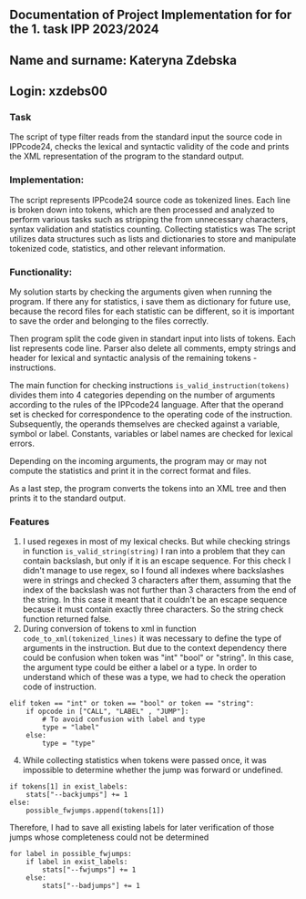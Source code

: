 ## Documentation of Project Implementation for for the 1. task IPP 2023/2024
## Name and surname: Kateryna Zdebska
## Login: xzdebs00

### Task
The script of type filter reads from the standard input the source code in IPPcode24, checks the lexical and syntactic validity of the code and prints the XML representation of the program to the standard output.

### Implementation:
The script represents IPPcode24 source code as tokenized lines. Each line is broken down into tokens, which are then processed and analyzed to perform various tasks such as stripping the from unnecessary characters, syntax validation and statistics counting. Collecting statistics was  The script utilizes data structures such as lists and dictionaries to store and manipulate tokenized code, statistics, and other relevant information.

### Functionality:
My solution starts by checking the arguments given when running the program. If there any for statistics, i save them as dictionary for future use, because the record files for each statistic can be different, so it is important to save the order and belonging to the files correctly.

Then program split the code given in standart input into lists of tokens. Each list represents code line. Parser also delete all comments, empty strings and header for lexical and syntactic analysis of the remaining tokens - instructions.  

The main function for checking instructions `is_valid_instruction(tokens)` divides them into 4 categories depending on the number of arguments according to the rules of the IPPcode24 language. After that the operand set is checked for correspondence to the operating code of the instruction. Subsequently, the operands themselves are checked against a variable, symbol or label. Constants, variables or label names are checked for lexical errors.

Depending on the incoming arguments, the program may or may not compute the statistics and print it in the correct format and files.

As a last step, the program converts the tokens into an XML tree and then prints it to the standard output.

### Features
1. I used regexes in most of my lexical checks. But while checking strings in function `is_valid_string(string)` I ran into a problem that they can contain backslash, but only if it is an escape sequence. For this check I didn't manage to use regex, so I found all indexes where backslashes were in strings and checked 3 characters after them, assuming that the index of the backslash was not further than 3 characters from the end of the string. In this case it meant that it couldn't be an escape sequence because it must contain exactly three characters. So the string check function returned false.
2. During conversion of tokens to xml in function `code_to_xml(tokenized_lines)` it was necessary to define the type of arguments in the instruction. But due to the context dependency there could be confusion when token was "int" "bool" or "string". In this case, the argument type could be either a label or a type. In order to understand which of these was a type, we had to check the operation code of instruction.
```
elif token == "int" or token == "bool" or token == "string":
    if opcode in ["CALL", "LABEL" , "JUMP"]:
        # To avoid confusion with label and type
        type = "label"
    else:
        type = "type"
```
4. While collecting statistics when tokens were passed once, it was impossible to determine whether the jump was forward or undefined. 

```
if tokens[1] in exist_labels: 
    stats["--backjumps"] += 1
else:
    possible_fwjumps.append(tokens[1])
```

Therefore, I had to save all existing labels for later verification of those jumps whose completeness could not be determined 

```
for label in possible_fwjumps:
    if label in exist_labels:
        stats["--fwjumps"] += 1
    else:
        stats["--badjumps"] += 1
```

